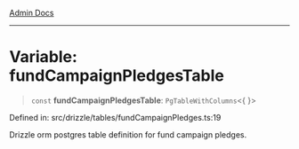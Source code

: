 [Admin Docs](/)

***

# Variable: fundCampaignPledgesTable

> `const` **fundCampaignPledgesTable**: `PgTableWithColumns`\<\{ \}\>

Defined in: src/drizzle/tables/fundCampaignPledges.ts:19

Drizzle orm postgres table definition for fund campaign pledges.
